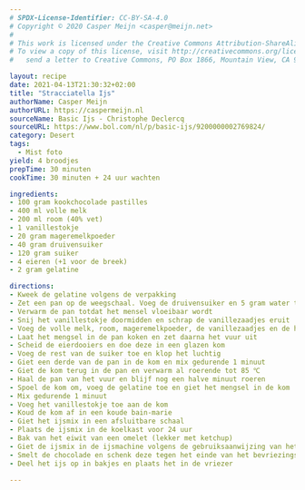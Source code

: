 ```yaml
---
# SPDX-License-Identifier: CC-BY-SA-4.0
# Copyright © 2020 Casper Meijn <casper@meijn.net>
# 
# This work is licensed under the Creative Commons Attribution-ShareAlike 4.0 International License. 
# To view a copy of this license, visit http://creativecommons.org/licenses/by-sa/4.0/ or 
#   send a letter to Creative Commons, PO Box 1866, Mountain View, CA 94042, USA.

layout: recipe
date: 2021-04-13T21:30:32+02:00
title: "Stracciatella Ijs"
authorName: Casper Meijn
authorURL: https://caspermeijn.nl
sourceName: Basic Ijs - Christophe Declercq
sourceURL: https://www.bol.com/nl/p/basic-ijs/9200000002769824/
category: Desert
tags:
  - Mist foto
yield: 4 broodjes
prepTime: 30 minuten
cookTime: 30 minuten + 24 uur wachten

ingredients:
- 100 gram kookchocolade pastilles
- 400 ml volle melk
- 200 ml room (40% vet)
- 1 vanillestokje
- 20 gram mageremelkpoeder
- 40 gram druivensuiker
- 120 gram suiker
- 4 eieren (+1 voor de breek)
- 2 gram gelatine

directions:
- Kweek de gelatine volgens de verpakking
- Zet een pan op de weegschaal. Voeg de druivensuiker en 5 gram water toe
- Verwarm de pan totdat het mensel vloeibaar wordt
- Snij het vanillestokje doormidden en schrap de vanillezaadjes eruit
- Voeg de volle melk, room, mageremelkpoeder, de vanillezaadjes en de helft van de suiker toe aan de pan
- Laat het mengsel in de pan koken en zet daarna het vuur uit
- Scheid de eierdooiers en doe deze in een glazen kom
- Voeg de rest van de suiker toe en klop het luchtig
- Giet een derde van de pan in de kom en mix gedurende 1 minuut
- Giet de kom terug in de pan en verwarm al roerende tot 85 ℃
- Haal de pan van het vuur en blijf nog een halve minuut roeren
- Spoel de kom om, voeg de gelatine toe en giet het mengsel in de kom
- Mix gedurende 1 minuut
- Voeg het vanillestokje toe aan de kom
- Koud de kom af in een koude bain-marie
- Giet het ijsmix in een afsluitbare schaal
- Plaats de ijsmix in de koelkast voor 24 uur
- Bak van het eiwit van een omelet (lekker met ketchup) 
- Giet de ijsmix in de ijsmachine volgens de gebruiksaanwijzing van het apparaat
- Smelt de chocolade en schenk deze tegen het einde van het bevriezingsprocess in de machine. De snelheid van schenken bepaalt de groote van de stukjes
- Deel het ijs op in bakjes en plaats het in de vriezer

---
```

